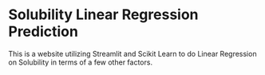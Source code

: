 # Solubility Linear Regression Prediction
This is a website utilizing Streamlit and Scikit Learn to do Linear Regression on Solubility in terms of a few other factors.
